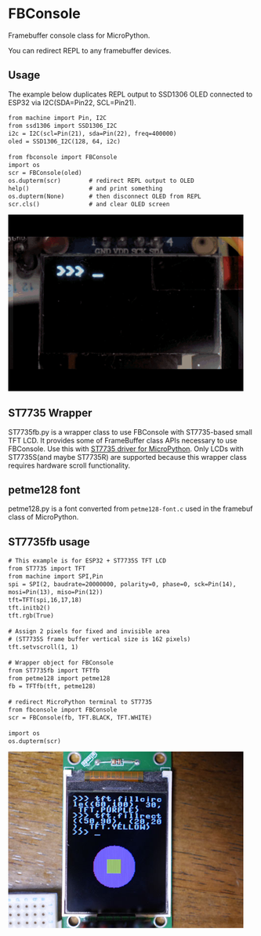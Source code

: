 # FBConsole

Framebuffer console class for MicroPython.

You can redirect REPL to any framebuffer devices.

## Usage

The example below duplicates REPL output to SSD1306 OLED connected to ESP32 via I2C(SDA=Pin22, SCL=Pin21).
```
from machine import Pin, I2C
from ssd1306 import SSD1306_I2C
i2c = I2C(scl=Pin(21), sda=Pin(22), freq=400000)
oled = SSD1306_I2C(128, 64, i2c)

from fbconsole import FBConsole
import os
scr = FBConsole(oled)
os.dupterm(scr)        # redirect REPL output to OLED
help()                 # and print something
os.dupterm(None)       # then disconnect OLED from REPL
scr.cls()              # and clear OLED screen
```
![top-page](https://raw.githubusercontent.com/boochow/FBConsole/images/dupterm-oled.gif)

## ST7735 Wrapper

ST7735fb.py is a wrapper class to use FBConsole with ST7735-based small TFT LCD.
It provides some of FrameBuffer class APIs necessary to use FBConsole.
Use this with [ST7735 driver for MicroPython](https://github.com/boochow/MicroPython-ST7735).
Only LCDs with ST7735S(and maybe ST7735R) are supported because this wrapper class requires hardware scroll functionality.

## petme128 font

petme128.py is a font converted from ``petme128-font.c`` used in the framebuf class of MicroPython.

## ST7735fb usage

```
# This example is for ESP32 + ST7735S TFT LCD
from ST7735 import TFT
from machine import SPI,Pin
spi = SPI(2, baudrate=20000000, polarity=0, phase=0, sck=Pin(14), mosi=Pin(13), miso=Pin(12))
tft=TFT(spi,16,17,18)
tft.initb2()
tft.rgb(True)

# Assign 2 pixels for fixed and invisible area
# (ST7735S frame buffer vertical size is 162 pixels)
tft.setvscroll(1, 1)

# Wrapper object for FBConsole
from ST7735fb import TFTfb
from petme128 import petme128
fb = TFTfb(tft, petme128)

# redirect MicroPython terminal to ST7735
from fbconsole import FBConsole
scr = FBConsole(fb, TFT.BLACK, TFT.WHITE)

import os
os.dupterm(scr) 
```
![top-page](https://raw.githubusercontent.com/boochow/FBConsole/images/st7735-dupterm.jpg)
